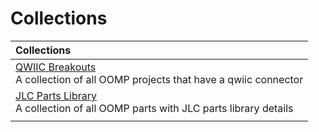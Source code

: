



# Collections
  

|Collections|
| :--- |
|[QWIIC Breakouts](COLLECTION.md)  <br>A collection of all OOMP projects that have a qwiic connector|
|[JLC Parts Library](COLLECTION.md)  <br>A collection of all OOMP parts with JLC parts library details|
||
